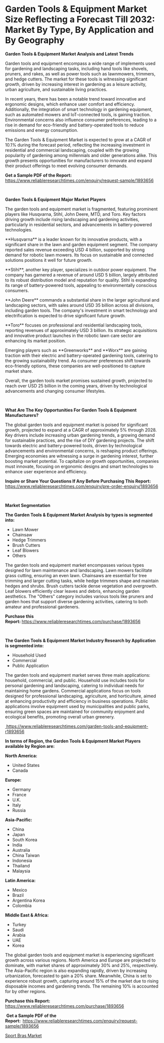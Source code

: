 <p><h1>Garden Tools & Equipment Market Size Reflecting a Forecast Till 2032: Market By Type, By Application and By Geography</h1></p><p><strong>Garden Tools & Equipment Market Analysis and Latest Trends</strong></p>
<p><p>Garden tools and equipment encompass a wide range of implements used for gardening and landscaping tasks, including hand tools like shovels, pruners, and rakes, as well as power tools such as lawnmowers, trimmers, and hedge cutters. The market for these tools is witnessing significant growth, driven by increasing interest in gardening as a leisure activity, urban agriculture, and sustainable living practices.</p><p>In recent years, there has been a notable trend toward innovative and ergonomic designs, which enhance user comfort and efficiency. Additionally, the integration of smart technology in gardening equipment, such as automated mowers and IoT-connected tools, is gaining traction. Environmental concerns also influence consumer preferences, leading to a rise in demand for eco-friendly and battery-operated tools to reduce emissions and energy consumption.</p><p>The Garden Tools & Equipment Market is expected to grow at a CAGR of 10.1% during the forecast period, reflecting the increasing investment in residential and commercial landscaping, coupled with the growing popularity of gardening among millennials and older generations alike. This growth presents opportunities for manufacturers to innovate and expand their product offerings to meet evolving consumer demands.</p></p>
<p><strong>Get a Sample PDF of the Report:&nbsp;</strong> <a href="https://www.reliableresearchtimes.com/enquiry/request-sample/1893656?utm_campaign=2774&utm_medium=2&utm_source=Github&utm_content=ia&utm_term=05042025&utm_id=garden-tools-equipment">https://www.reliableresearchtimes.com/enquiry/request-sample/1893656</a></p>
<p>&nbsp;</p>
<p><strong>Garden Tools & Equipment Major Market Players</strong></p>
<p><p>The garden tools and equipment market is fragmented, featuring prominent players like Husqvarna, Stihl, John Deere, MTD, and Toro. Key factors driving growth include rising landscaping and gardening activities, particularly in residential sectors, and advancements in battery-powered technologies.</p><p>**Husqvarna** is a leader known for its innovative products, with a significant share in the lawn and garden equipment segment. The company reported sales revenue exceeding USD 4 billion, supported by strong demand for robotic lawn mowers. Its focus on sustainable and connected solutions positions it well for future growth.</p><p>**Stihl**, another key player, specializes in outdoor power equipment. The company has garnered a revenue of around USD 5 billion, largely attributed to its robust distribution model and reputation for quality. Stihl is expanding its range of battery-powered tools, appealing to environmentally conscious consumers.</p><p>**John Deere** commands a substantial share in the larger agricultural and landscaping sectors, with sales around USD 35 billion across all divisions, including garden tools. The company's investment in smart technology and electrification is expected to drive significant future growth.</p><p>**Toro** focuses on professional and residential landscaping tools, reporting revenues of approximately USD 3 billion. Its strategic acquisitions and innovative product launches in the robotic lawn care sector are enhancing its market position.</p><p>Emerging players such as **Greenworks** and **Worx** are gaining traction with their electric and battery-operated gardening tools, catering to the growing sustainability trend. As consumer preferences shift towards eco-friendly options, these companies are well-positioned to capture market share.</p><p>Overall, the garden tools market promises sustained growth, projected to reach over USD 25 billion in the coming years, driven by technological advancements and changing consumer lifestyles.</p></p>
<p>&nbsp;</p>
<p><strong>What Are The Key Opportunities For Garden Tools & Equipment Manufacturers?</strong></p>
<p><p>The global garden tools and equipment market is poised for significant growth, projected to expand at a CAGR of approximately 5% through 2028. Key drivers include increasing urban gardening trends, a growing demand for sustainable practices, and the rise of DIY gardening projects. The shift towards electric and battery-powered tools, driven by technological advancements and environmental concerns, is reshaping product offerings. Emerging economies are witnessing a surge in gardening interest, further boosting market potential. To capitalize on growth opportunities, companies must innovate, focusing on ergonomic designs and smart technologies to enhance user experience and efficiency.</p></p>
<p><strong>Inquire or Share Your Questions If Any Before Purchasing This Report:</strong> <a href="https://www.reliableresearchtimes.com/enquiry/pre-order-enquiry/1893656?utm_campaign=2774&utm_medium=2&utm_source=Github&utm_content=ia&utm_term=05042025&utm_id=garden-tools-equipment">https://www.reliableresearchtimes.com/enquiry/pre-order-enquiry/1893656</a></p>
<p>&nbsp;</p>
<p><strong>Market Segmentation</strong></p>
<p><strong>The Garden Tools & Equipment Market Analysis by types is segmented into:</strong></p>
<p><ul><li>Lawn Mower</li><li>Chainsaw</li><li>Hedge Trimmers</li><li>Brush Cutters</li><li>Leaf Blowers</li><li>Others</li></ul></p>
<p><p>The garden tools and equipment market encompasses various types designed for lawn maintenance and landscaping. Lawn mowers facilitate grass cutting, ensuring an even lawn. Chainsaws are essential for tree trimming and larger cutting tasks, while hedge trimmers shape and maintain hedges and shrubs. Brush cutters tackle dense vegetation and overgrowth. Leaf blowers efficiently clear leaves and debris, enhancing garden aesthetics. The "Others" category includes various tools like pruners and garden hoes that support diverse gardening activities, catering to both amateur and professional gardeners.</p></p>
<p><strong>Purchase this Report:&nbsp;</strong><a href="https://www.reliableresearchtimes.com/purchase/1893656?utm_campaign=2774&utm_medium=2&utm_source=Github&utm_content=ia&utm_term=05042025&utm_id=garden-tools-equipment">https://www.reliableresearchtimes.com/purchase/1893656</a></p>
<p>&nbsp;</p>
<p><strong>The Garden Tools & Equipment Market Industry Research by Application is segmented into:</strong></p>
<p><ul><li>Household Used</li><li>Commercial</li><li>Public Application</li></ul></p>
<p><p>The garden tools and equipment market serves three main applications: household, commercial, and public. Household use includes tools for personal gardening and landscaping, catering to individual needs for maintaining home gardens. Commercial applications focus on tools designed for professional landscaping, agriculture, and horticulture, aimed at enhancing productivity and efficiency in business operations. Public applications involve equipment used by municipalities and public parks, ensuring green spaces are maintained for community enjoyment and ecological benefits, promoting overall urban greenery.</p></p>
<p><a href="https://www.reliableresearchtimes.com/garden-tools-and-equipment-r1893656?utm_campaign=2774&utm_medium=2&utm_source=Github&utm_content=ia&utm_term=05042025&utm_id=garden-tools-equipment">&nbsp;https://www.reliableresearchtimes.com/garden-tools-and-equipment-r1893656</a></p>
<p><strong>In terms of Region, the Garden Tools & Equipment Market Players available by Region are:</strong></p>
<p>
    <p> <strong> North America: </strong>
        <ul>
            <li>United States</li>
            <li>Canada</li>
        </ul>
        </p> 
    <p> <strong> Europe: </strong>
        <ul>
            <li>Germany</li>
            <li>France</li>
            <li>U.K.</li>
            <li>Italy</li>
            <li>Russia</li>
        </ul>
        </p> 
    <p> <strong> Asia-Pacific: </strong>
        <ul>
            <li>China</li>
            <li>Japan</li>
            <li>South Korea</li>
            <li>India</li>
            <li>Australia</li>
            <li>China Taiwan</li>
            <li>Indonesia</li>
            <li>Thailand</li>
            <li>Malaysia</li>
        </ul>
        </p> 
    <p> <strong> Latin America: </strong>
        <ul>
            <li>Mexico</li>
            <li>Brazil</li>
            <li>Argentina Korea</li>
            <li>Colombia</li>
        </ul>
        </p> 
    <p> <strong> Middle East & Africa: </strong>
        <ul>
            <li>Turkey</li>
            <li>Saudi</li>
            <li>Arabia</li>
            <li>UAE</li>
            <li>Korea</li>
        </ul>
    </p>
    </p>
<p><p>The global garden tools and equipment market is experiencing significant growth across various regions. North America and Europe are projected to dominate, with market shares of approximately 30% and 25%, respectively. The Asia-Pacific region is also expanding rapidly, driven by increasing urbanization, forecasted to gain a 20% share. Meanwhile, China is set to experience robust growth, capturing around 15% of the market due to rising disposable incomes and gardening trends. The remaining 10% is accounted for by other regions.</p></p>
<p><strong>Purchase this Report: </strong><a href="https://www.reliableresearchtimes.com/purchase/1893656?utm_campaign=2774&utm_medium=2&utm_source=Github&utm_content=ia&utm_term=05042025&utm_id=garden-tools-equipment">https://www.reliableresearchtimes.com/purchase/1893656</a></p>
<p>&nbsp;<strong>Get a Sample PDF of the Report:&nbsp;&nbsp;</strong><a href="https://www.reliableresearchtimes.com/enquiry/request-sample/1893656?utm_campaign=2774&utm_medium=2&utm_source=Github&utm_content=ia&utm_term=05042025&utm_id=garden-tools-equipment">https://www.reliableresearchtimes.com/enquiry/request-sample/1893656</a></p>
<p><strong></strong></p>
<p><p><a href="https://github.com/bholdsfofie/Market-Research-Report-List-1/blob/main/sport-bras-market.md?utm_campaign=2774&utm_medium=2&utm_source=Github&utm_content=ia&utm_term=05042025&utm_id=garden-tools-equipment">Sport Bras Market</a></p></p>